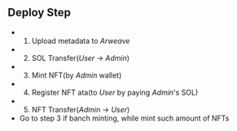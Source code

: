 #

## Deploy Step
- 1. Upload metadata to *Arweave*
- 2. SOL Transfer(*User* -> *Admin*)
- 3. Mint NFT(by *Admin* wallet)
- 4. Register NFT ata(to *User* by paying *Admin*'s SOL)
- 5. NFT Transfer(*Admin* -> *User*)
- Go to step 3 if banch minting, while mint such amount of NFTs

##

